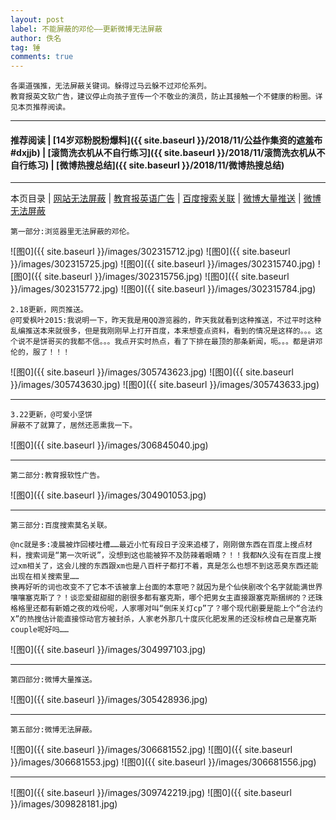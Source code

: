 ```yaml
---
layout: post
label: 不能屏蔽的邓伦——更新微博无法屏蔽
author: 佚名
tag: 锤
comments: true
---
```


    各渠道强推，无法屏蔽关键词。躲得过马云躲不过邓伦系列。
    教育报英文软广告，建议停止向孩子宣传一个不敬业的演员，防止其接触一个不健康的粉圈。详见本页推荐阅读。

---

#### 推荐阅读 | [14岁邓粉脱粉爆料]({{ site.baseurl }}/2018/11/公益作集资的遮羞布#dxjjb) | [滚筒洗衣机从不自行练习]({{ site.baseurl }}/2018/11/滚筒洗衣机从不自行练习) | [微博热搜总结]({{ site.baseurl }}/2018/11/微博热搜总结)

---

本页目录 \| [网站无法屏蔽](#dxjja) \| [教育报英语广告](#dxjjb)  \| [百度搜索关联](#dxjjc)  \| [微博大量推送](#dxjjd)  \| [微博无法屏蔽](#dxjje) 

<a class="anchor" name="dxjja"></a>

    第一部分:浏览器里无法屏蔽的邓伦。

![图0]({{ site.baseurl }}/images/302315712.jpg)
![图0]({{ site.baseurl }}/images/302315725.jpg)
![图0]({{ site.baseurl }}/images/302315740.jpg)
![图0]({{ site.baseurl }}/images/302315756.jpg)
![图0]({{ site.baseurl }}/images/302315772.jpg)
![图0]({{ site.baseurl }}/images/302315784.jpg)

    2.18更新，网页推送。
    @可爱枫叶2015:我说明一下，昨天我是用QQ游览器的，昨天我就看到这种推送，不过平时这种乱编推送本来就很多，但是我刚刚早上打开百度，本来想查点资料，看到的情况是这样的。。。这个说不是饼哥买的我都不信。。。我点开实时热点，看了下排在最顶的那条新闻，呃。。。都是讲邓伦的，服了！！！


![图0]({{ site.baseurl }}/images/305743623.jpg)
![图0]({{ site.baseurl }}/images/305743630.jpg)
![图0]({{ site.baseurl }}/images/305743633.jpg)

---

    3.22更新，@可爱小坚饼
    屏蔽不了就算了，居然还恶熏我一下。

![图0]({{ site.baseurl }}/images/306845040.jpg)


---

<a class="anchor" name="dxjjb"></a>

    第二部分:教育报软性广告。

![图0]({{ site.baseurl }}/images/304901053.jpg)

---

<a class="anchor" name="dxjjc"></a>

    第三部分:百度搜索莫名关联。
    
    @nc就是多:凌晨被炸回楼吐槽……最近小忙有段日子没来追楼了，刚刚做东西在百度上搜点材料，搜索词是“第一次听说”，没想到这也能被猝不及防辣着眼睛？！！我都N久没有在百度上搜过xm相关了，这会儿搜的东西跟xm也是八百杆子都打不着，真是怎么也想不到这恶臭东西还能出现在相关搜索里……
    换再好听的词也改变不了它本不该被拿上台面的本意吧？就因为是个仙侠剧改个名字就能满世界嚷嚷塞克斯了？！谈恋爱甜甜甜的剧很多都有塞克斯，哪个把男女主直接跟塞克斯捆绑的？还珠格格里还都有新婚之夜的戏份呢，人家哪对叫“倒床关灯cp”了？哪个现代剧要是能上个“合法约X”的热搜估计能直接惊动官方被封杀，人家老外那几十度灰化肥发黑的还没标榜自己是塞克斯couple呢好吗……

![图0]({{ site.baseurl }}/images/304997103.jpg)


---

<a class="anchor" name="dxjjd"></a>

    第四部分:微博大量推送。
    
![图0]({{ site.baseurl }}/images/305428936.jpg)

---

<a class="anchor" name="dxjje"></a>

    第五部分:微博无法屏蔽。
    
![图0]({{ site.baseurl }}/images/306681552.jpg)
![图0]({{ site.baseurl }}/images/306681553.jpg)
![图0]({{ site.baseurl }}/images/306681556.jpg)

---

![图0]({{ site.baseurl }}/images/309742219.jpg)
![图0]({{ site.baseurl }}/images/309828181.jpg)

